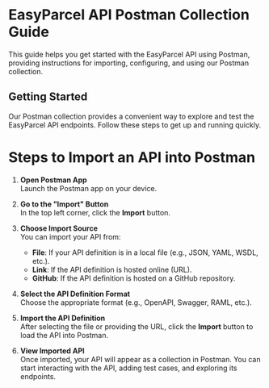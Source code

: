 # EasyParcel API Postman Collection Guide

This guide helps you get started with the EasyParcel API using Postman, providing instructions for importing, configuring, and using our Postman collection.

## Getting Started

Our Postman collection provides a convenient way to explore and test the EasyParcel API endpoints. Follow these steps to get up and running quickly.

# Steps to Import an API into Postman

1. **Open Postman App**  
   Launch the Postman app on your device.

2. **Go to the "Import" Button**  
   In the top left corner, click the **Import** button.

3. **Choose Import Source**  
   You can import your API from:
   - **File**: If your API definition is in a local file (e.g., JSON, YAML, WSDL, etc.).
   - **Link**: If the API definition is hosted online (URL).
   - **GitHub**: If the API definition is hosted on a GitHub repository.

4. **Select the API Definition Format**  
   Choose the appropriate format (e.g., OpenAPI, Swagger, RAML, etc.).

5. **Import the API Definition**  
   After selecting the file or providing the URL, click the **Import** button to load the API into Postman.

6. **View Imported API**  
   Once imported, your API will appear as a collection in Postman. You can start interacting with the API, adding test cases, and exploring its endpoints.
